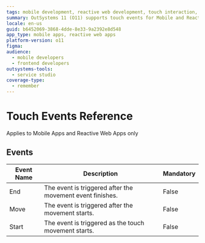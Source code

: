 ```yaml
---
tags: mobile development, reactive web development, touch interaction, user interface, event handling
summary: OutSystems 11 (O11) supports touch events for Mobile and Reactive Web Apps, including Start, Move, and End events.
locale: en-us
guid: b6452069-3868-4dde-8e33-9a2392e8d548
app_type: mobile apps, reactive web apps
platform-version: o11
figma:
audience:
  - mobile developers
  - frontend developers
outsystems-tools:
  - service studio
coverage-type:
  - remember
---
```


# Touch Events Reference

<div class="info" markdown="1">

Applies to Mobile Apps and Reactive Web Apps only

</div>

## Events

| **Event Name** |  **Description** |  **Mandatory** |
| ---|---|--- |
| End  |  The event is triggered after the movement event finishes.  |  False |
| Move  |  The event is triggered after the movement starts.  |  False |
| Start  |  The event is triggered as the touch movement starts.  |  False |
